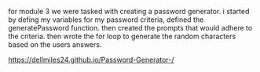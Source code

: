 for module 3 we were tasked with creating a password generator. i started by defing my variables for my password criteria, defined the generatePassword function. then created the prompts that would adhere to the criteria. then wrote the for loop to generate the random characters based on the users answers.

https://dellmiles24.github.io/Password-Generator-/

